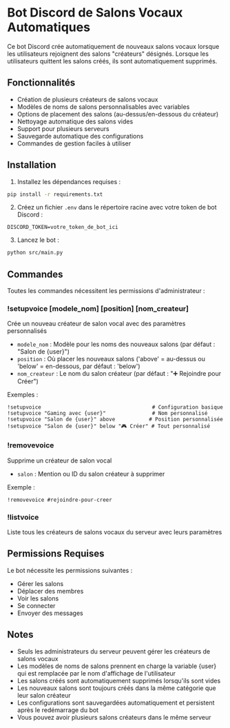 # Bot Discord de Salons Vocaux Automatiques

Ce bot Discord crée automatiquement de nouveaux salons vocaux lorsque les utilisateurs rejoignent des salons "créateurs" désignés. Lorsque les utilisateurs quittent les salons créés, ils sont automatiquement supprimés.

## Fonctionnalités

- Création de plusieurs créateurs de salons vocaux
- Modèles de noms de salons personnalisables avec variables
- Options de placement des salons (au-dessus/en-dessous du créateur)
- Nettoyage automatique des salons vides
- Support pour plusieurs serveurs
- Sauvegarde automatique des configurations
- Commandes de gestion faciles à utiliser

## Installation

1. Installez les dépendances requises :
```bash
pip install -r requirements.txt
```

2. Créez un fichier `.env` dans le répertoire racine avec votre token de bot Discord :
```
DISCORD_TOKEN=votre_token_de_bot_ici
```

3. Lancez le bot :
```bash
python src/main.py
```

## Commandes

Toutes les commandes nécessitent les permissions d'administrateur :

### !setupvoice [modele_nom] [position] [nom_createur]
Crée un nouveau créateur de salon vocal avec des paramètres personnalisés
- `modele_nom` : Modèle pour les noms des nouveaux salons (par défaut : "Salon de {user}")
- `position` : Où placer les nouveaux salons ('above' = au-dessus ou 'below' = en-dessous, par défaut : 'below')
- `nom_createur` : Le nom du salon créateur (par défaut : "➕ Rejoindre pour Créer")

Exemples :
```
!setupvoice                                    # Configuration basique
!setupvoice "Gaming avec {user}"               # Nom personnalisé
!setupvoice "Salon de {user}" above           # Position personnalisée
!setupvoice "Salon de {user}" below "🎮 Créer" # Tout personnalisé
```

### !removevoice <salon>
Supprime un créateur de salon vocal
- `salon` : Mention ou ID du salon créateur à supprimer

Exemple :
```
!removevoice #rejoindre-pour-creer
```

### !listvoice
Liste tous les créateurs de salons vocaux du serveur avec leurs paramètres

## Permissions Requises

Le bot nécessite les permissions suivantes :
- Gérer les salons
- Déplacer des membres
- Voir les salons
- Se connecter
- Envoyer des messages

## Notes

- Seuls les administrateurs du serveur peuvent gérer les créateurs de salons vocaux
- Les modèles de noms de salons prennent en charge la variable {user} qui est remplacée par le nom d'affichage de l'utilisateur
- Les salons créés sont automatiquement supprimés lorsqu'ils sont vides
- Les nouveaux salons sont toujours créés dans la même catégorie que leur salon créateur
- Les configurations sont sauvegardées automatiquement et persistent après le redémarrage du bot
- Vous pouvez avoir plusieurs salons créateurs dans le même serveur